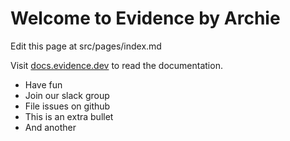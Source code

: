 <script>
    import Today from '$lib/Today.svelte'
</script>


# Welcome to Evidence by Archie

Edit this page at src/pages/index.md

Visit [docs.evidence.dev](https://docs.evidence.dev) to read the documentation.

- Have fun
- Join our slack group
- File issues on github
- This is an extra bullet
- And another


<Today/>

<Today dateColor=red/>